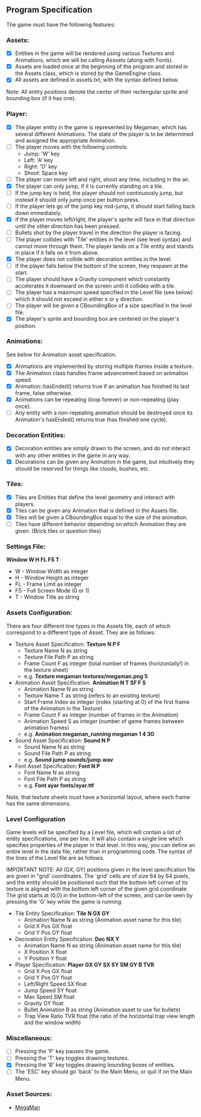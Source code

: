 ## Program Specification

The game must have the following features:

### Assets:
- [x] Entities in the game will be rendered using various Textures and Animations, which we will be calling Asssets (along with Fonts).
- [x] Assets are loaded once at the beginning of the program and stored in the Assets class, which is stored by the GameEngine class.
- [x] All assets are defined in assets.txt, with the syntax defined below.

Note: All entity positions denote the center of their rectengular sprite and bounding box (if it has one).

### Player:
- [x] The player entity in the game is represented by Megaman, which has several different Animations. The state of the player is to be determined and assigned the appropriate Animation.
- [ ] The player moves with the following controls:
  - Jump: 'W' key
  - Left: 'A' key
  - Right: 'D' key
  - Shoot: Space key
- [ ] The player can move left and right, shoot any time, including in the air.
- [x] The player can only jump, if it is currently standing on a tile.
- [ ] If the jump key is held, the player should not continuously jump, but instead it should only jump once per button press.
- [ ] If the player lets go of the jump key mid-jump, it should start falling back down immediately.
- [x] If the player moves left/right, the player's sprite will face in that
direction until the other direction has been pressed.
- [ ] Bullets shot by the player travel in the direction the player is facing.
- [ ] The player collides with 'Tile' entities in the level (see level syntax) and
cannot move through them. The player lands on a Tile entity and stands in place
if it falls on it from above.
- [x] The player does not collide with decoration entities in the level.
- [ ] If the player falls below the bottom of the screen, they respawn at the start.
- [ ] The player should have a Gravity component which constantly accelerates it downward on the screen until it collides with a tile.
- [ ] The player has a maximum speed specified in the Level file (see below) which
it should not exceed in either x or y direction.
- [ ] The player will be given a CBoundingBox of a size specified in the level file.
- [x] The player's sprite and bounding box are centered on the player's position.

### Animations:
See below for Animation asset specification.
- [x] Animations are implemented by storing multiple frames inside a texture.
- [x] The Animation class handles frame advancement based on animation speed.
- [x] Animation::hasEnded() returns true if an animation has finished its last frame, false otherwise.
- [x] Animations can be repeating (loop forever) or non-repeating (play once).
- [ ] Any entity with a non-repeating animation should be destroyed once its
Animation's hasEnded() returns true (has finished one cycle).

### Decoration Entities:
- [x] Decoration entities are simply drawn to the screen,
and do not interact with any other entities in the game in any way.
- [x] Decorations can be given any Animation in the game, but intuitively they
should be reserved for things like clouds, bushes, etc.

### Tiles:
- [x] Tiles are Entities that define the level geometry and interact with players.
- [x] Tiles can be given any Animation that is defined in the Assets file.
- [x] Tiles will be given a CBoundingBox equal to the size of the animation.
- [ ] Tiles have different behavior depending on which Animation they are given. (Brick tiles or question tiles)

### Settings File:
**Window W H FL FS T**
  - W - Window Width as integer
  - H - Window Height as integer
  - FL - Frame Limit as integer
  - FS - Full Screen Mode (0 or 1)
  - T - Window Title as string

### Assets Configuration:
There are four different line types in the Assets file, each of which correspond to a different type of Asset. They are as follows:
- Texture Asset Specification: **Texture N P F**
  - Texture Name N as string
  - Texture File Path P as string
  - Frame Count F as integer (total number of frames (horizontally!) in the texture sheet)
  - e.g. **Texture megaman textures/megaman.png 5**
- Animation Asset Specification: **Animation N T SF F S**
  - Animation Name N as string
  - Texture Name T as string (refers to an existing texture)
  - Start Frame Index as integer (index (starting at 0) of the first frame  of the Animation in the Texture)
  - Frame Count F as integer (number of frames in the Animation)
  - Animation Speed S as integer (number of game frames between animation frames)
  - e.g. **Animation megaman_running megaman 1 4 30**
- Sound Asset Specification: **Sound N P**
  - Sound Name N as string
  - Sound File Path P as string
  - e.g. **Sound jump sounds/jump.wav**
- Font Asset Specification: **Font N P**
  - Font Name N as string
  - Font File Path Р as string
  - e.g. **Font ayar fonts/ayar.ttf**

Note, that texture sheets must have a horizontal layout, where each frame has the same dimensions.

### Level Configuration
Game levels will be specified by a Level file, which will contain a list of entity specifications, one per line. It will also contain a single line which specifies properties of the player in that level. In this way, you can define an entire level in the data file, rather than in programming code. The syntax of the lines of the Level file are as follows.

IMPORTANT NOTE:
All (GX, GY) positions given in the level specification file are given in "grid' coordinates. The 'grid' cells are of size 64 by 64 pixels, and the entity should be positioned such that the bottom left corner of its texture is aligned with the bottom left corner of the given grid coordinate. The grid starts at (0,0) in the bottom-left of the screen, and can be seen by pressing the 'G' key while the game is running.

- Tile Entity Specification: **Tile N GX GY**
  - Animation Name N as string (Animation asset name for this tile)
  - Grid X Pos GX float
  - Grid Y Pos GY float
- Decoration Entity Specification: **Dec NX Y**
  - Animation Name N as string (Animation asset name for this tile)
  - X Position X float
  - Y Position Y float
- Player Specification: **Player GX GY SX SY SM GY B TVR**
  - Grid X Pos GX float
  - Grid Y Pos GY float
  - Left/Right Speed SX float
  - Jump Speed SY float
  - Max Speed SM float
  - Gravity GY float
  - Bullet Animation B as string (Animation asset to use for bullets)
  - Trap View Ratio TVR float (the ratio of the horizontal trap view length and the window width)

### Miscellaneous:
- [ ] Pressing the 'P' key pauses the game.
- [ ] Pressing the 'T' key toggles drawing textures.
- [x] Pressing the 'B' key toggles drawing bounding boxes of entities.
- [ ] The 'ESC' key should go 'back' to the Main Menu, or quit if on the Main Menu.

### Asset Sources:
- [MegaMan](https://www.spriters-resource.com/fullview/157067/)